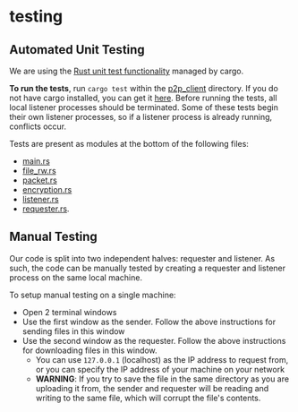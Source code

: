 # testing

## Automated Unit Testing
We are using the [Rust unit test functionality](https://doc.rust-lang.org/book/ch11-00-testing.html) managed by cargo. 

**To run the tests**, run `cargo test` within the [p2p_client](https://github.com/rubenboero21/cs347/tree/main/p2p_client) directory. If you do not have cargo installed, you can get it [here](https://www.rust-lang.org/tools/install). Before running the tests, all local listener processes should be terminated. Some of these tests begin their own listener processes, so if a listener process is already running, conflicts occur.

Tests are present as modules at the bottom of the following files: 
- [main.rs](https://github.com/rubenboero21/cs347/blob/main/p2p_client/src/main.rs)
- [file_rw.rs](https://github.com/rubenboero21/cs347/blob/main/p2p_client/src/file_rw.rs)
- [packet.rs](https://github.com/rubenboero21/cs347/blob/main/p2p_client/src/packet.rs)
- [encryption.rs](https://github.com/rubenboero21/cs347/blob/main/p2p_client/src/encryption.rs)
- [listener.rs](https://github.com/rubenboero21/cs347/blob/main/p2p_client/src/listener.rs)
- [requester.rs](https://github.com/rubenboero21/cs347/blob/main/p2p_client/src/requester.rs).


## Manual Testing
Our code is split into two independent halves: requester and listener. As such, the code can be manually tested by creating a requester and listener process on the same local machine. 

To setup manual testing on a single machine:
- Open 2 terminal windows
- Use the first window as the sender. Follow the above instructions for sending files in this window
- Use the second window as the requester. Follow the above instructions for downloading files in this window.   
  - You can use `127.0.0.1` (localhost) as the IP address to request from, or you can specify the IP address of your machine on your network
  - **WARNING**: If you try to save the file in the same directory as you are uploading it from, the sender and requester will be reading and writing to the same file, which will corrupt the file's contents.